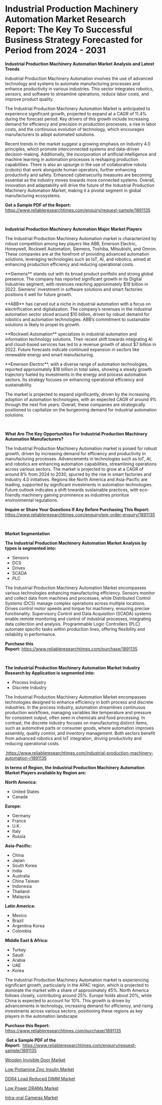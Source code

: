 <p><h1>Industrial Production Machinery Automation Market Research Report: The Key To Successful Business Strategy Forecasted for Period from 2024 - 2031</h1></p><p><strong>Industrial Production Machinery Automation Market Analysis and Latest Trends</strong></p>
<p><p>Industrial Production Machinery Automation involves the use of advanced technology and systems to automate manufacturing processes and enhance productivity in various industries. This sector integrates robotics, sensors, and software to streamline operations, reduce labor costs, and improve product quality.</p><p>The Industrial Production Machinery Automation Market is anticipated to experience significant growth, projected to expand at a CAGR of 11.4% during the forecast period. Key drivers of this growth include increasing demand for efficiency and precision in production processes, a rise in labor costs, and the continuous evolution of technology, which encourages manufacturers to adopt automated solutions.</p><p>Recent trends in the market suggest a growing emphasis on Industry 4.0 principles, which promote interconnected systems and data-driven decision-making. Additionally, the incorporation of artificial intelligence and machine learning in automation processes is reshaping production capabilities. There is also an upsurge in the use of collaborative robots (cobots) that work alongside human operators, further enhancing productivity and safety. Enhanced cybersecurity measures are becoming essential as the industry moves towards more connected systems. Overall, innovation and adaptability will drive the future of the Industrial Production Machinery Automation Market, making it a pivotal segment in global manufacturing ecosystems.</p></p>
<p><strong>Get a Sample PDF of the Report:&nbsp;</strong> <a href="https://www.reliableresearchtimes.com/enquiry/request-sample/1891135?utm_campaign=1593&utm_medium=2&utm_source=Github&utm_content=ia&utm_term=24102024&utm_id=industrial-production-machinery-automation">https://www.reliableresearchtimes.com/enquiry/request-sample/1891135</a></p>
<p>&nbsp;</p>
<p><strong>Industrial Production Machinery Automation Major Market Players</strong></p>
<p><p>The Industrial Production Machinery Automation market is characterized by robust competition among key players like ABB, Emerson Electric, Honeywell, Rockwell Automation, Siemens, Toshiba, Mitsubishi, and Omron. These companies are at the forefront of providing advanced automation solutions, leveraging technologies such as IoT, AI, and robotics, aimed at enhancing production efficiency and reducing operational costs.</p><p>**Siemens** stands out with its broad product portfolio and strong global presence. The company has reported significant growth in its Digital Industries segment, with revenues reaching approximately $19 billion in 2022. Siemens' investment in software solutions and smart factories positions it well for future growth.</p><p>**ABB** has carved out a niche in industrial automation with a focus on electrification and digitalization. The company’s revenues in the industrial automation sector stood around $10 billion, driven by robust demand for robotics and automation technologies. ABB’s commitment to sustainable solutions is likely to propel its growth.</p><p>**Rockwell Automation** specializes in industrial automation and information technology solutions. Their recent shift towards integrating AI and cloud-based services has led to a revenue growth of about $7 billion in 2022. Future forecasts indicate continued expansion in sectors like renewable energy and smart manufacturing.</p><p>**Emerson Electric**, with a diverse range of automation technologies, reported approximately $18 billion in total sales, showing a steady growth trajectory fueled by investments in the energy and process automation sectors. Its strategy focuses on enhancing operational efficiency and sustainability.</p><p>The market is projected to expand significantly, driven by the increasing adoption of automation technologies, with an expected CAGR of around 9% through the next five years. Overall, these companies are strategically positioned to capitalize on the burgeoning demand for industrial automation solutions.</p></p>
<p>&nbsp;</p>
<p><strong>What Are The Key Opportunities For Industrial Production Machinery Automation Manufacturers?</strong></p>
<p><p>The Industrial Production Machinery Automation market is poised for robust growth, driven by increasing demand for efficiency and productivity in manufacturing processes. Advancements in technologies such as IoT, AI, and robotics are enhancing automation capabilities, streamlining operations across various sectors. The market is projected to grow at a CAGR of around 8% from 2024 to 2030, spurred by the rise in smart factories and Industry 4.0 initiatives. Regions like North America and Asia-Pacific are leading, supported by significant investments in automation technologies. Future outlook indicates a shift towards sustainable practices, with eco-friendly machinery gaining prominence as industries prioritize environmental regulations.</p></p>
<p><strong>Inquire or Share Your Questions If Any Before Purchasing This Report:</strong> <a href="https://www.reliableresearchtimes.com/enquiry/pre-order-enquiry/1891135?utm_campaign=1593&utm_medium=2&utm_source=Github&utm_content=ia&utm_term=24102024&utm_id=industrial-production-machinery-automation">https://www.reliableresearchtimes.com/enquiry/pre-order-enquiry/1891135</a></p>
<p>&nbsp;</p>
<p><strong>Market Segmentation</strong></p>
<p><strong>The Industrial Production Machinery Automation Market Analysis by types is segmented into:</strong></p>
<p><ul><li>Sensors</li><li>DCS</li><li>Drives</li><li>SCADA</li><li>PLC</li></ul></p>
<p><p>The Industrial Production Machinery Automation Market encompasses various technologies enhancing manufacturing efficiency. Sensors monitor and collect data from machines and processes, while Distributed Control Systems (DCS) manage complex operations across multiple locations. Drives control motor speeds and torque for machinery, ensuring precise functionality. Supervisory Control and Data Acquisition (SCADA) systems enable remote monitoring and control of industrial processes, integrating data collection and analysis. Programmable Logic Controllers (PLC) automate specific tasks within production lines, offering flexibility and reliability in performance.</p></p>
<p><strong>Purchase this Report:&nbsp;</strong><a href="https://www.reliableresearchtimes.com/purchase/1891135?utm_campaign=1593&utm_medium=2&utm_source=Github&utm_content=ia&utm_term=24102024&utm_id=industrial-production-machinery-automation">https://www.reliableresearchtimes.com/purchase/1891135</a></p>
<p>&nbsp;</p>
<p><strong>The Industrial Production Machinery Automation Market Industry Research by Application is segmented into:</strong></p>
<p><ul><li>Process Industry</li><li>Discrete Industry</li></ul></p>
<p><p>The Industrial Production Machinery Automation Market encompasses technologies designed to enhance efficiency in both process and discrete industries. In the process industry, automation streamlines continuous production workflows, managing variables like temperature and pressure for consistent output, often seen in chemicals and food processing. In contrast, the discrete industry focuses on manufacturing distinct items, such as automotive parts or consumer goods, where automation improves assembly, quality control, and inventory management. Both sectors benefit from advanced robotics and IoT integration, driving productivity and reducing operational costs.</p></p>
<p><a href="https://www.reliableresearchtimes.com/industrial-production-machinery-automation-r1891135?utm_campaign=1593&utm_medium=2&utm_source=Github&utm_content=ia&utm_term=24102024&utm_id=industrial-production-machinery-automation">&nbsp;https://www.reliableresearchtimes.com/industrial-production-machinery-automation-r1891135</a></p>
<p><strong>In terms of Region, the Industrial Production Machinery Automation Market Players available by Region are:</strong></p>
<p>
    <p> <strong> North America: </strong>
        <ul>
            <li>United States</li>
            <li>Canada</li>
        </ul>
        </p> 
    <p> <strong> Europe: </strong>
        <ul>
            <li>Germany</li>
            <li>France</li>
            <li>U.K.</li>
            <li>Italy</li>
            <li>Russia</li>
        </ul>
        </p> 
    <p> <strong> Asia-Pacific: </strong>
        <ul>
            <li>China</li>
            <li>Japan</li>
            <li>South Korea</li>
            <li>India</li>
            <li>Australia</li>
            <li>China Taiwan</li>
            <li>Indonesia</li>
            <li>Thailand</li>
            <li>Malaysia</li>
        </ul>
        </p> 
    <p> <strong> Latin America: </strong>
        <ul>
            <li>Mexico</li>
            <li>Brazil</li>
            <li>Argentina Korea</li>
            <li>Colombia</li>
        </ul>
        </p> 
    <p> <strong> Middle East & Africa: </strong>
        <ul>
            <li>Turkey</li>
            <li>Saudi</li>
            <li>Arabia</li>
            <li>UAE</li>
            <li>Korea</li>
        </ul>
    </p>
    </p>
<p><p>The Industrial Production Machinery Automation market is experiencing significant growth, particularly in the APAC region, which is projected to dominate the market with a share of approximately 45%. North America follows closely, contributing around 25%. Europe holds about 20%, while China is expected to account for 10%. This growth is driven by advancements in technology, increasing demand for efficiency, and rising investments across various sectors, positioning these regions as key players in the automation landscape.</p></p>
<p><strong>Purchase this Report: </strong><a href="https://www.reliableresearchtimes.com/purchase/1891135?utm_campaign=1593&utm_medium=2&utm_source=Github&utm_content=ia&utm_term=24102024&utm_id=industrial-production-machinery-automation">https://www.reliableresearchtimes.com/purchase/1891135</a></p>
<p>&nbsp;<strong>Get a Sample PDF of the Report:&nbsp;&nbsp;</strong><a href="https://www.reliableresearchtimes.com/enquiry/request-sample/1891135?utm_campaign=1593&utm_medium=2&utm_source=Github&utm_content=ia&utm_term=24102024&utm_id=industrial-production-machinery-automation">https://www.reliableresearchtimes.com/enquiry/request-sample/1891135</a></p>
<p><strong></strong></p>
<p><p><a href="https://www.linkedin.com/pulse/market-forecasting-change-global-wooden-invisible-door-dynamics-jtbdf?utm_campaign=1593&utm_medium=2&utm_source=Github&utm_content=ia&utm_term=24102024&utm_id=industrial-production-machinery-automation">Wooden Invisible Door Market</a></p><p><a href="https://www.linkedin.com/pulse/global-low-protamine-zinc-insulin-industry-analysis-share-4jjuf?utm_campaign=1593&utm_medium=2&utm_source=Github&utm_content=ia&utm_term=24102024&utm_id=industrial-production-machinery-automation">Low Protamine Zinc Insulin Market</a></p><p><a href="https://www.linkedin.com/pulse/ddr4-load-reduced-dimm-sector-surge-51-growth-roadmap-2031-pereops-qwcle?utm_campaign=1593&utm_medium=2&utm_source=Github&utm_content=ia&utm_term=24102024&utm_id=industrial-production-machinery-automation">DDR4 Load Reduced DIMM Market</a></p><p><a href="https://www.linkedin.com/pulse/low-power-drams-market-matrix-applications-types-cagr-growth-z4gcc?utm_campaign=1593&utm_medium=2&utm_source=Github&utm_content=ia&utm_term=24102024&utm_id=industrial-production-machinery-automation">Low Power DRAMs Market</a></p><p><a href="https://www.linkedin.com/pulse/driving-forces-global-intra-oral-cameras-market-trends-applications-6xrnf?utm_campaign=1593&utm_medium=2&utm_source=Github&utm_content=ia&utm_term=24102024&utm_id=industrial-production-machinery-automation">Intra-oral Cameras Market</a></p></p>